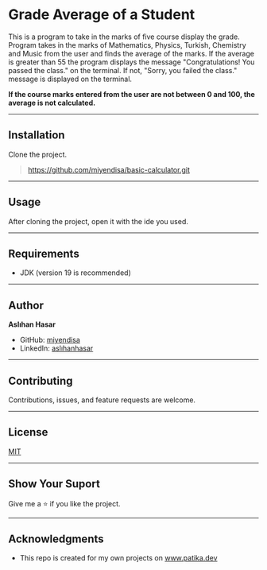 # Grade Average of a Student
This is a program to take in the marks of five course display the 
grade. Program takes in the marks of Mathematics, Physics, Turkish, 
Chemistry and Music from the user and finds the average of the marks.
If the average is greater than 55 the program displays the message
"Congratulations! You passed the class." on the terminal. If not,
"Sorry, you failed the class." message is displayed on the terminal.

**If the course marks entered from the user are not between 0 and 100,
the average is not calculated.**

---

## Installation
Clone the project.
> https://github.com/miyendisa/basic-calculator.git

---

## Usage
After cloning the project, open it with the ide you used.

---

## Requirements
* JDK (version 19 is recommended)

---

## Author
**Aslıhan Hasar**

* GitHub: [miyendisa](https://github.com/miyendisa)
* LinkedIn: [aslıhanhasar](https://www.linkedin.com/in/asl%C4%B1hanhasar
  )
---

## Contributing
Contributions, issues, and feature requests are welcome.

---

## License

[MIT](https://choosealicense.com/licenses/mit/)

---

## Show Your Suport
Give me a &#11088; if you like the project.

---

## Acknowledgments
* This repo is created for my own projects on www.patika.dev

